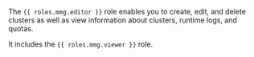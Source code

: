 The `{{ roles.mmg.editor }}` role enables you to create, edit, and delete clusters as well as view information about clusters, runtime logs, and quotas.

It includes the `{{ roles.mmg.viewer }}` role.
